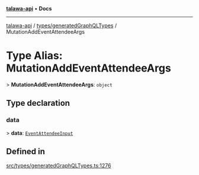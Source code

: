 [**talawa-api**](../../../README.md) • **Docs**

***

[talawa-api](../../../modules.md) / [types/generatedGraphQLTypes](../README.md) / MutationAddEventAttendeeArgs

# Type Alias: MutationAddEventAttendeeArgs

\> **MutationAddEventAttendeeArgs**: `object`

## Type declaration

### data

\> **data**: [`EventAttendeeInput`](EventAttendeeInput.md)

## Defined in

[src/types/generatedGraphQLTypes.ts:1276](https://github.com/PalisadoesFoundation/talawa-api/blob/2f8fb6988cd34004fbbf76550c8eef691b861a19/src/types/generatedGraphQLTypes.ts#L1276)
